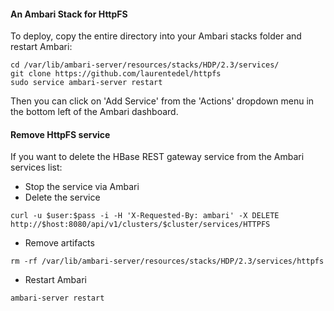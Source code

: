 #### An Ambari Stack for HttpFS

To deploy, copy the entire directory into your Ambari stacks folder and restart Ambari:

```
cd /var/lib/ambari-server/resources/stacks/HDP/2.3/services/
git clone https://github.com/laurentedel/httpfs
sudo service ambari-server restart
```

Then you can click on 'Add Service' from the 'Actions' dropdown menu in the bottom left of the Ambari dashboard.

#### Remove HttpFS service
If you want to delete the HBase REST gateway service from the Ambari services list:

  - Stop the service via Ambari
  - Delete the service

```
curl -u $user:$pass -i -H 'X-Requested-By: ambari' -X DELETE http://$host:8080/api/v1/clusters/$cluster/services/HTTPFS
```

  - Remove artifacts 
  
```
rm -rf /var/lib/ambari-server/resources/stacks/HDP/2.3/services/httpfs
```
  - Restart Ambari
```
ambari-server restart
```
